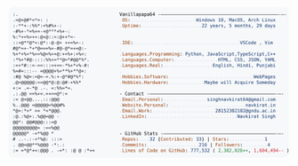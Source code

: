 <a href="https://github.com/Vanillapapa64/Vanillapapa64">
  <picture>
    <source media="(prefers-color-scheme: dark)" srcset="https://raw.githubusercontent.com/Vanillapapa64/Vanillapapa64/refs/heads/main/dark_mode.svg">
    <img alt="Andrew Grant's GitHub Profile README" src="https://raw.githubusercontent.com/Vanillapapa64/Vanillapapa64/refs/heads/main/light_mode.svg">
  </picture>
</a>
